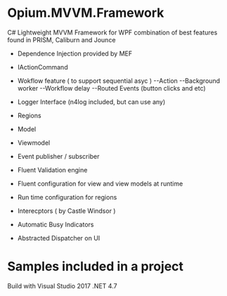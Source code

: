 # Opium.MVVM.Framework

C# Lightweight MVVM Framework for WPF combination of best features found in PRISM, Caliburn and Jounce 

- Dependence Injection provided by MEF

- IActionCommand

- Wokflow feature ( to support sequential asyc )
 --Action
 --Background worker
 --Workflow delay
 --Routed Events (button clicks and etc)

- Logger Interface (n4log included, but can use any)

- Regions

- Model 

- Viewmodel 

- Event publisher / subscriber

- Fluent Validation engine

- Fluent configuration for view and view models at runtime

- Run time configuration for regions

- Interecptors ( by Castle Windsor )

- Automatic Busy Indicators

- Abstracted Dispatcher on UI 

# Samples included in a project
Build with Visual Studio 2017 .NET 4.7 

